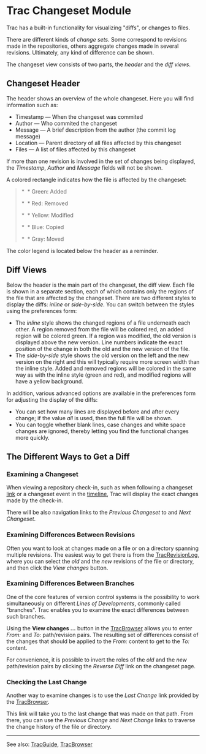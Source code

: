 # Trac Changeset Module







Trac has a built-in functionality for visualizing "diffs", or changes to files.



There are different kinds of *change sets*.  Some correspond to revisions made in the repositories, others aggregate changes made in several revisions. Ultimately, any kind of difference can be shown.



The changeset view consists of two parts, the *header* and the *diff views*.


## Changeset Header



The header shows an overview of the whole changeset.
Here you will find information such as:


- Timestamp — When the changeset was commited
- Author — Who commited the changeset
- Message — A brief description from the author (the commit log message)
- Location — Parent directory of all files affected by this changeset
- Files — A list of files affected by this changeset


If more than one revision is involved in the set of changes being displayed, the *Timestamp*, *Author* and *Message* fields will not be shown.



A colored rectangle indicates how the file is affected by the changeset:
 


>
>
> *  * Green: Added 
>
> *  * Red: Removed 
>
> *  * Yellow: Modified 
>
> *  * Blue: Copied 
>
> *  * Gray: Moved 
>
>


The color legend is located below the header as a reminder.


## Diff Views



Below the header is the main part of the changeset, the diff view. Each file is shown in a separate section, each of which contains only the regions of the file that are affected by the changeset. There are two different styles to display the diffs: *inline* or *side-by-side*. You can switch between the styles using the preferences form:


- The *inline* style shows the changed regions of a file underneath each other. A region removed from the file will be colored red, an added region will be colored green. If a region was modified, the old version is displayed above the new version. Line numbers indicate the exact position of the change in both the old and the new version of the file.
- The *side-by-side* style shows the old version on the left and the new version on the right and this will typically require more screen width than the inline style. Added and removed regions will be colored in the same way as with the inline style (green and red), and modified regions will have a yellow background.


In addition, various advanced options are available in the preferences form for adjusting the display of the diffs:


- You can set how many lines are displayed before and after every change; if the value *all* is used, then the full file will be shown.
- You can toggle whether blank lines, case changes and white space changes are ignored, thereby letting you find the functional changes more quickly.

## The Different Ways to Get a Diff


### Examining a Changeset



When viewing a repository check-in, such as when following a changeset [link](trac-links) or a changeset event in the [timeline](trac-timeline), Trac will display the exact changes made by the check-in.



There will be also navigation links to the *Previous Changeset* to and *Next Changeset*.


### Examining Differences Between Revisions



Often you want to look at changes made on a file or on a directory spanning multiple revisions. The easiest way to get there is from the [TracRevisionLog](trac-revision-log), where you can select the *old* and the *new* revisions of the file or directory, and then click the *View changes* button.


### Examining Differences Between Branches



One of the core features of version control systems is the possibility to work simultaneously on different *Lines of Developments*, commonly called "branches". Trac enables you to examine the exact differences between such branches.



Using the **View changes ...** button in the [TracBrowser](trac-browser) allows you to enter *From:* and *To:* path/revision pairs. The resulting set of differences consist of the changes that should be applied to the *From:* content to get to the *To:* content.



For convenience, it is possible to invert the roles of the *old* and the *new* path/revision pairs by clicking the *Reverse Diff* link on the changeset page.


### Checking the Last Change



Another way to examine changes is to use the *Last Change* link provided by the [TracBrowser](trac-browser).



This link will take you to the last change that was made on that path. From there, you can use the *Previous Change* and *Next Change* links to traverse the change history of the file or directory.


---



See also: [TracGuide](trac-guide), [TracBrowser](trac-browser)



